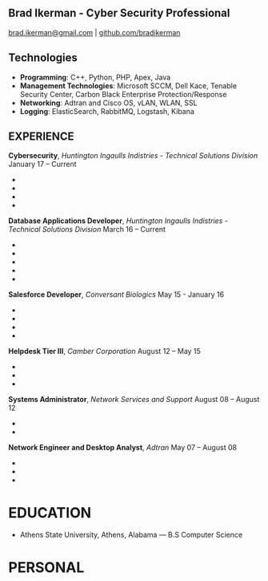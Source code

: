 Brad Ikerman - Cyber Security Professional
---------------
brad.ikerman@gmail.com | [github.com/bradikerman](http://github.com/bradikerman) 


Technologies
---------------
* **Programming**: C++, Python, PHP, Apex, Java
* **Management Technologies**: Microsoft SCCM, Dell Kace, Tenable Security Center, Carbon Black Enterprise Protection/Response
* **Networking**: Adtran and Cisco OS, vLAN, WLAN, SSL
* **Logging**: ElasticSearch, RabbitMQ, Logstash, Kibana

EXPERIENCE
----------

**Cybersecurity**, *Huntington Ingaulls Indistries - Technical Solutions Division* January 17 – Current

  - 
  - 
  - 
  - 

**Database Applications Developer**, *Huntington Ingaulls Indistries - Technical Solutions Division* March 16 – Current

 - 
 - 
 - 
 - 
 - 

**Salesforce Developer**, *Conversant Biologics* May 15 - January 16

 - 
 - 
 - 
 - 

**Helpdesk Tier III**, *Camber Corporation* August 12 – May 15

 - 
 - 
 - 

**Systems Administrator**, *Network Services and Support* August 08 – August 12

 - 
 - 

**Network Engineer and Desktop Analyst**, *Adtran* May 07 – August 08

 - 
 - 
 - 

EDUCATION
=========
 - Athens State University, Athens, Alabama — B.S Computer Science

PERSONAL
========
